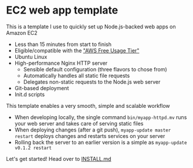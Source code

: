 # EC2 web app template

This is a template I use to quickly set up Node.js-backed web apps on Amazon EC2

- Less than 15 minutes from start to finish
- Eligible/compatible with the ["AWS Free Usage Tier"](http://aws.amazon.com/free/)
- Ubuntu Linux
- High-performance Nginx HTTP server
  - Sensible default configuration (three flavors to chose from)
  - Automatically handles all static file requests
  - Delegates non-static requests to the Node.js web server
- Git-based deployment
- Init.d scripts

This template enables a very smooth, simple and scalable workflow

- When developing locally, the single command `bin/myapp-httpd.mv` runs your web server and takes care of serving static files
- When deploying changes (after a git push), `myapp-update master restart` deploys changes and restarts services on your server
- Rolling back the server to an earlier version is a simple as `myapp-update v0.1.2 restart`


Let's get started! Head over to [INSTALL.md](https://github.com/rsms/ec2-webapp/blob/master/INSTALL.md#readme)
